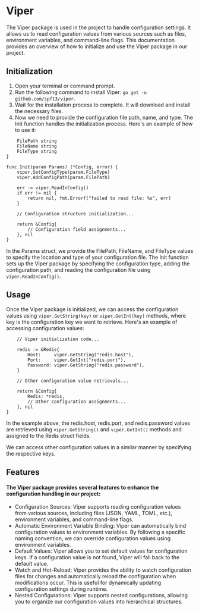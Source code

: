 # Viper 

The Viper package is used in the project to handle configuration settings. It allows us to read configuration values from various sources such as files, environment variables, and command-line flags. This documentation provides an overview of how to initialize and use the Viper package in our project.


## Initialization
1. Open your terminal or command prompt.
2. Run the following command to install Viper: `go get -u github.com/spf13/viper`.
3. Wait for the installation process to complete. It will download and install the necessary files.
4. Now we need to provide the configuration file path, name, and type. The Init function handles the initialization process. Here's an example of how to use it:

```type Params struct {
	FilePath string
	FileName string
	FileType string
}

func Init(param Params) (*Config, error) {
	viper.SetConfigType(param.FileType)
	viper.AddConfigPath(param.FilePath)

	err := viper.ReadInConfig()
	if err != nil {
		return nil, fmt.Errorf("failed to read file: %s", err)
	}

	// Configuration structure initialization...

	return &Config{
		// Configuration field assignments...
	}, nil
}
```
In the Params struct, we provide the FilePath, FileName, and FileType values to specify the location and type of your configuration file. The Init function sets up the Viper package by specifying the configuration type, adding the configuration path, and reading the configuration file using `viper.ReadInConfig()`.

## Usage
Once the Viper package is initialized, we can access the configuration values using `viper.GetString(key)` or `viper.GetInt(key)` methods, where key is the configuration key we want to retrieve. Here's an example of accessing configuration values:
```func Init(param Params) (*Config, error) {
	// Viper initialization code...

	redis := &Redis{
		Host:     viper.GetString("redis.host"),
		Port:     viper.GetInt("redis.port"),
		Password: viper.GetString("redis.password"),
	}

	// Other configuration value retrievals...

	return &Config{
		Redis: *redis,
		// Other configuration assignments...
	}, nil
}
```
In the example above, the redis.host, redis.port, and redis.password values are retrieved using `viper.GetString()` and `viper.GetInt()` methods and assigned to the Redis struct fields.

We can access other configuration values in a similar manner by specifying the respective keys.

## Features
#### The Viper package provides several features to enhance the configuration handling in our project:

* Configuration Sources: Viper supports reading configuration values from various sources, including files (JSON, YAML, TOML, etc.), environment variables, and command-line flags.
* Automatic Environment Variable Binding: Viper can automatically bind configuration values to environment variables. By following a specific naming convention, we can override configuration values using environment variables.
* Default Values: Viper allows you to set default values for configuration keys. If a configuration value is not found, Viper will fall back to the default value.
* Watch and Hot-Reload: Viper provides the ability to watch configuration files for changes and automatically reload the configuration when modifications occur. This is useful for dynamically updating configuration settings during runtime.
* Nested Configurations: Viper supports nested configurations, allowing you to organize our configuration values into hierarchical structures.



